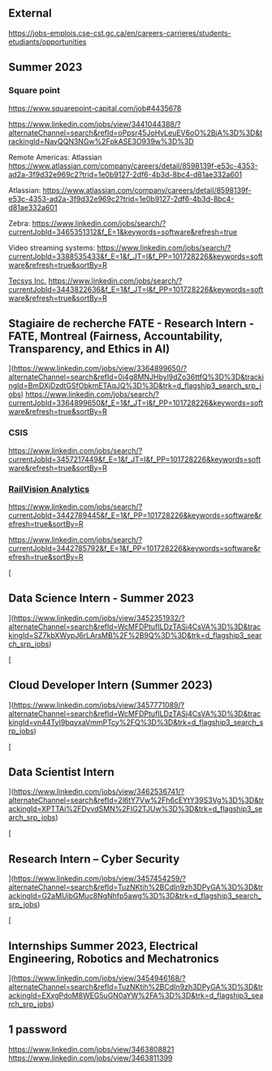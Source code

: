 ## External 
https://jobs-emplois.cse-cst.gc.ca/en/careers-carrieres/students-etudiants/opportunities




## Summer 2023

### Square point 
https://www.squarepoint-capital.com/job#4435678

https://www.linkedin.com/jobs/view/3441044388/?alternateChannel=search&refId=oPpsr45JoHvLeuEV6oO%2BjA%3D%3D&trackingId=NayQQN3NGw%2FpkASE3O939w%3D%3D


Remote Americas: Atlassian 
https://www.atlassian.com/company/careers/detail/8598139f-e53c-4353-ad2a-3f9d32e969c2?trid=1e0b9127-2df6-4b3d-8bc4-d81ae332a601

Atlassian: 
https://www.atlassian.com/company/careers/detail/8598139f-e53c-4353-ad2a-3f9d32e969c2?trid=1e0b9127-2df6-4b3d-8bc4-d81ae332a601

Zebra: 
https://www.linkedin.com/jobs/search/?currentJobId=3465351312&f_E=1&keywords=software&refresh=true

Video streaming systems: 
https://www.linkedin.com/jobs/search/?currentJobId=3388535433&f_E=1&f_JT=I&f_PP=101728226&keywords=software&refresh=true&sortBy=R

[Tecsys Inc.](https://www.linkedin.com/company/tecsys-inc/life/)
https://www.linkedin.com/jobs/search/?currentJobId=3443822636&f_E=1&f_JT=I&f_PP=101728226&keywords=software&refresh=true&sortBy=R


## Stagiaire de recherche FATE - Research Intern - FATE, Montreal (Fairness, Accountability, Transparency, and Ethics in AI)

](https://www.linkedin.com/jobs/view/3364899650/?alternateChannel=search&refId=0i4g8MNJHbyl9dZo36ttfQ%3D%3D&trackingId=BmDXjDzdtGSfObkmETAqJQ%3D%3D&trk=d_flagship3_search_srp_jobs)
https://www.linkedin.com/jobs/search/?currentJobId=3364899650&f_E=1&f_JT=I&f_PP=101728226&keywords=software&refresh=true&sortBy=R

### CSIS 
https://www.linkedin.com/jobs/search/?currentJobId=3457217449&f_E=1&f_JT=I&f_PP=101728226&keywords=software&refresh=true&sortBy=R

### [RailVision Analytics](https://www.linkedin.com/company/railvision-analytics/life/)
https://www.linkedin.com/jobs/search/?currentJobId=3442789445&f_E=1&f_PP=101728226&keywords=software&refresh=true&sortBy=R

https://www.linkedin.com/jobs/search/?currentJobId=3442785792&f_E=1&f_PP=101728226&keywords=software&refresh=true&sortBy=R


[

## Data Science Intern - Summer 2023

](https://www.linkedin.com/jobs/view/3452351932/?alternateChannel=search&refId=WcMFDPtufILDzTASj4CsVA%3D%3D&trackingId=SZ7kbXWypJ6rLArsMB%2F%2B9Q%3D%3D&trk=d_flagship3_search_srp_jobs)

[

## Cloud Developer Intern (Summer 2023)

](https://www.linkedin.com/jobs/view/3457771089/?alternateChannel=search&refId=WcMFDPtufILDzTASj4CsVA%3D%3D&trackingId=vn44TyI9bqyxaVmmPTcy%2FQ%3D%3D&trk=d_flagship3_search_srp_jobs)

[

## Data Scientist Intern

](https://www.linkedin.com/jobs/view/3462536741/?alternateChannel=search&refId=2l6tY7Vw%2Fh6cEYtY39S3Vg%3D%3D&trackingId=XPTTAi%2FDyvdSMN%2FIG2TJUw%3D%3D&trk=d_flagship3_search_srp_jobs)

[

## Research Intern – Cyber Security

](https://www.linkedin.com/jobs/view/3457454259/?alternateChannel=search&refId=TuzNKtih%2BCdIn9zh3DPyGA%3D%3D&trackingId=G2aMUibGMuc8NgNhfp5awg%3D%3D&trk=d_flagship3_search_srp_jobs)

[

## Internships Summer 2023, Electrical Engineering, Robotics and Mechatronics

](https://www.linkedin.com/jobs/view/3454946168/?alternateChannel=search&refId=TuzNKtih%2BCdIn9zh3DPyGA%3D%3D&trackingId=EXxgPdoM8WEG5uGN0aYW%2FA%3D%3D&trk=d_flagship3_search_srp_jobs)

## 1 password 
https://www.linkedin.com/jobs/view/3463808821
https://www.linkedin.com/jobs/view/3463811399